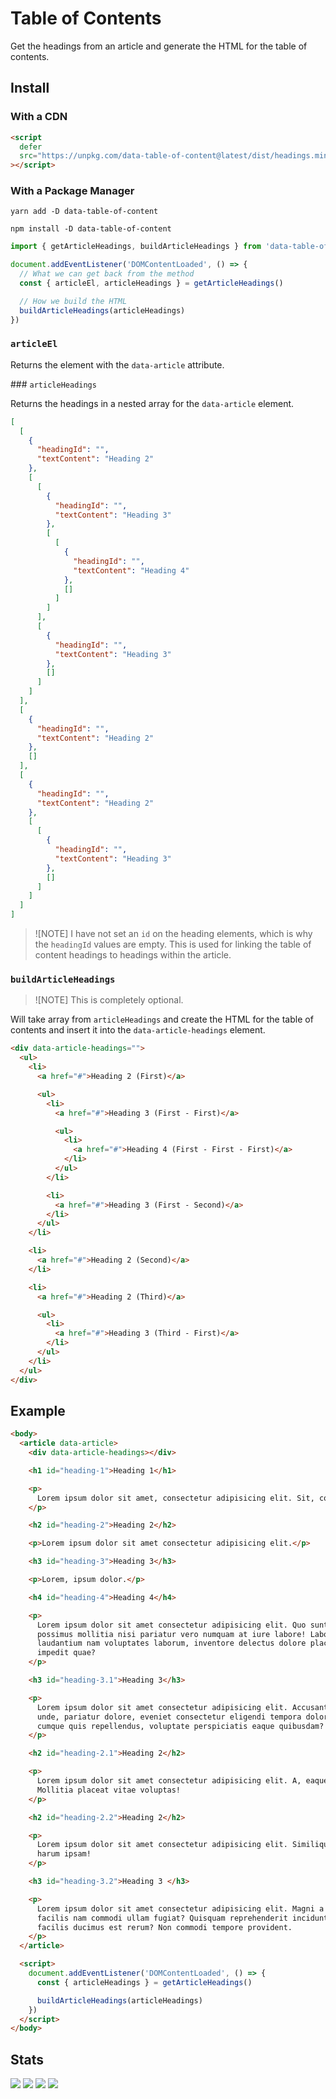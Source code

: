 # Table of Contents

Get the headings from an article and generate the HTML for the table of
contents.

## Install

### With a CDN

```html
<script
  defer
  src="https://unpkg.com/data-table-of-content@latest/dist/headings.min.js"
></script>
```

### With a Package Manager

```shell
yarn add -D data-table-of-content

npm install -D data-table-of-content
```

```js
import { getArticleHeadings, buildArticleHeadings } from 'data-table-of-content'

document.addEventListener('DOMContentLoaded', () => {
  // What we can get back from the method
  const { articleEl, articleHeadings } = getArticleHeadings()

  // How we build the HTML
  buildArticleHeadings(articleHeadings)
})
```

### `articleEl`

Returns the element with the `data-article` attribute.

### `articleHeadings`

Returns the headings in a nested array for the `data-article` element.

```json
[
  [
    {
      "headingId": "",
      "textContent": "Heading 2"
    },
    [
      [
        {
          "headingId": "",
          "textContent": "Heading 3"
        },
        [
          [
            {
              "headingId": "",
              "textContent": "Heading 4"
            },
            []
          ]
        ]
      ],
      [
        {
          "headingId": "",
          "textContent": "Heading 3"
        },
        []
      ]
    ]
  ],
  [
    {
      "headingId": "",
      "textContent": "Heading 2"
    },
    []
  ],
  [
    {
      "headingId": "",
      "textContent": "Heading 2"
    },
    [
      [
        {
          "headingId": "",
          "textContent": "Heading 3"
        },
        []
      ]
    ]
  ]
]
```

> ![NOTE] I have not set an `id` on the heading elements, which is why the
> `headingId` values are empty. This is used for linking the table of content
> headings to headings within the article.

### `buildArticleHeadings`

> ![NOTE] This is completely optional.

Will take array from `articleHeadings` and create the HTML for the table of
contents and insert it into the `data-article-headings` element.

```html
<div data-article-headings="">
  <ul>
    <li>
      <a href="#">Heading 2 (First)</a>

      <ul>
        <li>
          <a href="#">Heading 3 (First - First)</a>

          <ul>
            <li>
              <a href="#">Heading 4 (First - First - First)</a>
            </li>
          </ul>
        </li>

        <li>
          <a href="#">Heading 3 (First - Second)</a>
        </li>
      </ul>
    </li>

    <li>
      <a href="#">Heading 2 (Second)</a>
    </li>

    <li>
      <a href="#">Heading 2 (Third)</a>

      <ul>
        <li>
          <a href="#">Heading 3 (Third - First)</a>
        </li>
      </ul>
    </li>
  </ul>
</div>
```

## Example

```html
<body>
  <article data-article>
    <div data-article-headings></div>

    <h1 id="heading-1">Heading 1</h1>

    <p>
      Lorem ipsum dolor sit amet, consectetur adipisicing elit. Sit, commodi.
    </p>

    <h2 id="heading-2">Heading 2</h2>

    <p>Lorem ipsum dolor sit amet consectetur adipisicing elit.</p>

    <h3 id="heading-3">Heading 3</h3>

    <p>Lorem, ipsum dolor.</p>

    <h4 id="heading-4">Heading 4</h4>

    <p>
      Lorem ipsum dolor sit amet consectetur adipisicing elit. Quo sunt alias,
      possimus mollitia nisi pariatur vero numquam at iure labore! Labore est
      laudantium nam voluptates laborum, inventore delectus dolore placeat
      impedit quae?
    </p>

    <h3 id="heading-3.1">Heading 3</h3>

    <p>
      Lorem ipsum dolor sit amet consectetur adipisicing elit. Accusantium velit
      unde, pariatur dolore, eveniet consectetur eligendi tempora dolor nesciunt
      cumque quis repellendus, voluptate perspiciatis eaque quibusdam?
    </p>

    <h2 id="heading-2.1">Heading 2</h2>

    <p>
      Lorem ipsum dolor sit amet consectetur adipisicing elit. A, eaque ratione.
      Mollitia placeat vitae voluptas!
    </p>

    <h2 id="heading-2.2">Heading 2</h2>

    <p>
      Lorem ipsum dolor sit amet consectetur adipisicing elit. Similique minima
      harum ipsam!
    </p>

    <h3 id="heading-3.2">Heading 3 </h3>

    <p>
      Lorem ipsum dolor sit amet consectetur adipisicing elit. Magni a est porro
      facilis nam commodi ullam fugiat? Quisquam reprehenderit incidunt sint ad
      facilis ducimus est rerum? Non commodi tempore provident.
    </p>
  </article>

  <script>
    document.addEventListener('DOMContentLoaded', () => {
      const { articleHeadings } = getArticleHeadings()

      buildArticleHeadings(articleHeadings)
    })
  </script>
</body>
```

## Stats

![](https://img.shields.io/bundlephobia/min/data-masonry)
![](https://img.shields.io/npm/v/data-masonry)
![](https://img.shields.io/npm/dt/data-masonry)
![](https://img.shields.io/github/license/markmead/js-masonry)
